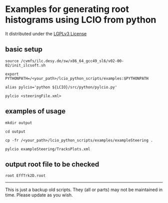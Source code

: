 Examples for generating root histograms using LCIO from python
==============================================================
It distributed under the [LGPLv3 License](http://www.gnu.org/licenses/lgpl-3.0.en.html)

## basic setup
```
source /cvmfs/ilc.desy.de/sw/x86_64_gcc49_sl6/v02-00-02/init_ilcsoft.sh

export PYTHONPATH=/<your_path>/lcio_python_scripts/examples:$PYTHONPATH

alias pylcio='python ${LCIO}/src/python/pylcio.py'

pylcio <steeringFile.xml>
```

## examples of usage
```
mkdir output

cd output

cp -fr /<your_path>/lcio_python_scripts/examples/exampleSteering .

pylcio exampleSteering/TracksPlots.xml
```

## output root file to be checked
```
root EffTrk2D.root
```

---
This is just a backup old scripts.
They (all or parts) may not be maintained in time. 
Please update as you wish.
